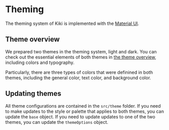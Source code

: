 # Theming

The theming system of Kiki is implemented with the [Material UI](https://mui.com/).

## Theme overview

We prepared two themes in the theming system, light and dark. You can check out the essential elements of both themes in [the theme overview](/theme), including colors and typography.

Particularly, there are three types of colors that were definined in both themes, including the general color, text color, and background color.

## Updating themes

All theme configurations are contained in the `src/theme` folder. If you need to make updates to the style or palette that applies to both themes, you can update the `base` object. If you need to update updates to one of the two themes, you can update the `themeOptions` object.


